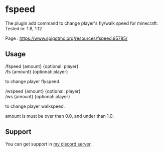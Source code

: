 # fspeed
The plugin add command to change player's fly/walk speed for minecraft.  
Tested in: 1.8, 1.12

Page : https://www.spigotmc.org/resources/fspeed.95785/

## Usage 
/fspeed {amount} {optional: player}  
/fs {amount} {optional: player}

to change player flyspeed. 

/wspeed {amount} {optional: player}  
/ws {amount} {optional: player}

to change player walkspeed.

amount is must be over than 0.0, and under than 1.0.

## Support

You can get support in [my discord server](https://discord.gg/A8XtpJhHrV).
